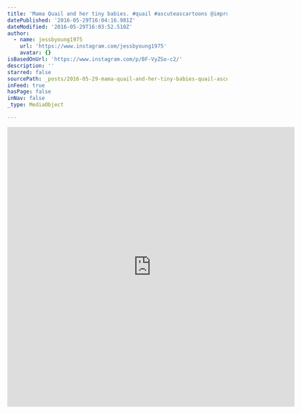 ```yaml
---
title: 'Mama Quail and her tiny babies. #quail #ascuteascartoons @improvutopia #ciuwest'
datePublished: '2016-05-29T16:04:16.981Z'
dateModified: '2016-05-29T16:03:52.510Z'
author:
  - name: jessbyoung1975
    url: 'https://www.instagram.com/jessbyoung1975'
    avatar: {}
isBasedOnUrl: 'https://www.instagram.com/p/BF-VyZSo-c2/'
description: ''
starred: false
sourcePath: _posts/2016-05-29-mama-quail-and-her-tiny-babies-quail-ascuteascartoons-im.md
inFeed: true
hasPage: false
inNav: false
_type: MediaObject

---
```

<iframe src="https://cdn.embedly.com/widgets/media.html?src=http%3A%2F%2Fscontent.cdninstagram.com%2Ft50.2886-16%2F13303492_1708932719365412_394021226_n.mp4&amp;src_secure=1&amp;url=https%3A%2F%2Fwww.instagram.com%2Fp%2FBF-VyZSo-c2%2F&amp;image=https%3A%2F%2Fscontent.cdninstagram.com%2Ft51.2885-15%2Fe15%2F13183490_277794325900505_336795195_n.jpg%3Fig_cache_key%3DMTI2MDU0MDc2NzgxNzE2NDU5OA%253D%253D.2&amp;key=b7d04c9b404c499eba89ee7072e1c4f7&amp;type=video%2Fmp4&amp;schema=instagram" width="658" height="640" scrolling="no" frameborder="0" allowfullscreen="" style=""></iframe>